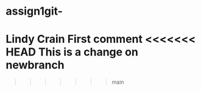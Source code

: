 # assign1git-
Lindy Crain
First comment
<<<<<<< HEAD
This is a change on newbranch
=======
>>>>>>> main
